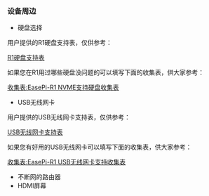 ### 设备周边

- 硬盘选择

用户提供的R1硬盘支持表，仅供参考：

[R1硬盘支持表](https://doc.weixin.qq.com/smartsheet/s3_APgAFga8ADQpaUQ6q60RzWPHtieY9?scode=AO8Amwc5AA8rjPAgFQ)

如果您在R1用过哪些硬盘没问题的可以填写下面的收集表，供大家参考：

[收集表:EasePi-R1 NVME支持硬盘收集表](https://doc.weixin.qq.com/forms/AO8Amwc5AA8APgAFga8ADQReCbqddzT5f)

- USB无线网卡

用户提供的USB无线网卡支持表，仅供参考：

[USB无线网卡支持表](https://doc.weixin.qq.com/smartsheet/s3_APgAFga8ADQ0x5OTDEdSWutauzss0?scode=AO8Amwc5AA8660t8NmAPgAFga8ADQ&tab=tlkckn&viewId=fv1)

如果您有好用的USB无线网卡可以填写下面的收集表，供大家参考：

[收集表:EasePi-R1 USB无线网卡支持收集表](https://doc.weixin.qq.com/forms/AO8Amwc5AA8APgAFga8ADQXJjPVGerT6f?page=1)

- 不断网的路由器
- HDMI屏幕